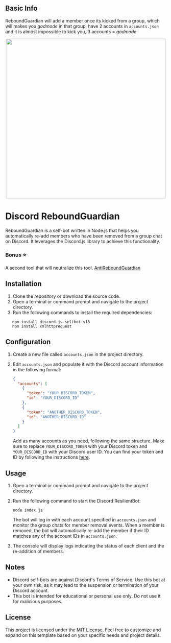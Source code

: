 
## Basic Info
ReboundGuardian will add a member once its kicked from a group,
which will makes you *godmode* in that group,
have 2 accounts in `accounts.json` and it is almost impossible to kick you,
3 accounts = *godmode*
<p align="center">

<img src='https://i.ibb.co/Q9SH8yQ/loko.png' width='500'>
 </p>
   
# Discord ReboundGuardian

ReboundGuardian is a self-bot written in Node.js that helps you automatically re-add members who have been removed from a group chat on Discord. 
It leverages the Discord.js library to achieve this functionality.

### Bonus ⭐
A second tool that will neutralize this tool.
[AntiReboundGuardian](https://github.com/fknMega/AntiReboundGuardian)


## Installation

1. Clone the repository or download the source code.
2. Open a terminal or command prompt and navigate to the project directory.
3. Run the following commands to install the required dependencies:
```
   npm install discord.js-selfbot-v13
   npm install xmlhttprequest
   ```

## Configuration

1. Create a new file called `accounts.json` in the project directory.
2. Edit `accounts.json` and populate it with the Discord account information in the following format:

   ```json
   {
     "accounts": [
       {
         "token": "YOUR_DISCORD_TOKEN",
         "id": "YOUR_DISCORD_ID"
       },
       {
         "token": "ANOTHER_DISCORD_TOKEN",
         "id": "ANOTHER_DISCORD_ID"
       }
     ]
   }
   ```

   Add as many accounts as you need, following the same structure. Make sure to replace `YOUR_DISCORD_TOKEN` with your Discord token and `YOUR_DISCORD_ID` with your Discord user ID. You can find your token and ID by following the instructions [here](https://www.youtube.com/watch?v=YEgFvgg7ZPI).

## Usage

1. Open a terminal or command prompt and navigate to the project directory.
2. Run the following command to start the Discord ResilientBot:

   ```
   node index.js
   ```

   The bot will log in with each account specified in `accounts.json` and monitor the group chats for member removal events. When a member is removed, the bot will automatically re-add the member if their ID matches any of the account IDs in `accounts.json`.

3. The console will display logs indicating the status of each client and the re-addition of members.

## Notes

- Discord self-bots are against Discord's Terms of Service. Use this bot at your own risk, as it may lead to the suspension or termination of your Discord account.
- This bot is intended for educational or personal use only. Do not use it for malicious purposes.

## License

This project is licensed under the [MIT License](LICENSE).
Feel free to customize and expand on this template based on your specific needs and project details.

